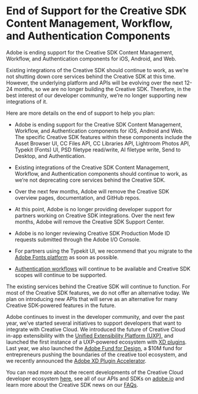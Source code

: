 # End of Support for the Creative SDK Content Management, Workflow, and Authentication Components

Adobe is ending support for the Creative SDK Content Management, Workflow, and Authentication components for iOS, Android, and Web.

Existing integrations of the Creative SDK should continue to work, as we’re not shutting down core services behind the Creative SDK at this time. However, the underlying platform and APIs will be evolving over the next 12-24 months, so we are no longer building the Creative SDK. Therefore, in the best interest of our developer community, we’re no longer supporting new integrations of it.

Here are more details on the end of support to help you plan:

- Adobe is ending support for the Creative SDK Content Management, Workflow, and Authentication components for iOS, Android and Web. The specific Creative SDK features within these components include the Asset Browser UI, CC Files API, CC Libraries API, Lightroom Photos API, Typekit (Fonts) UI, PSD filetype read/write, AI filetype write, Send to Desktop, and Authentication.

- Existing integrations of the Creative SDK Content Management, Workflow, and Authentication components should continue to work, as we’re not deprecating core services behind the Creative SDK.

- Over the next few months, Adobe will remove the Creative SDK overview pages, documentation, and GitHub repos.

- At this point, Adobe is no longer providing developer support for partners working on Creative SDK integrations. Over the next few months, Adobe will remove the Creative SDK Support Center.

- Adobe is no longer reviewing Creative SDK Production Mode ID requests submitted through the Adobe I/O Console.

- For partners using the Typekit UI, we recommend that you migrate to the [Adobe Fonts platform](https://www.adobe.io/apis/creativecloud/adobe-fonts.html) as soon as possible.

- [Authentication workflows](https://www.adobe.io/authentication.html) will continue to be available and Creative SDK scopes will continue to be supported.

The existing services behind the Creative SDK will continue to function. For most of the Creative SDK features, we do not offer an alternative today. We plan on introducing new APIs that will serve as an alternative for many Creative SDK-powered features in the future.

Adobe continues to invest in the developer community, and over the past year, we’ve started several initiatives to support developers that want to integrate with Creative Cloud. We introduced the future of Creative Cloud in-app extensibility with the [Unified Extensibility Platform (UXP)](https://medium.com/adobetech/xd-and-creative-cloud-extensibility-faq-e615dd6ecbfe), and launched the first instance of a UXP-powered ecosystem with [XD plugins](https://theblog.adobe.com/adobe-launches-xd-ecosystem-at-max/). Last year, we also launched the [Adobe Fund for Design](https://www.adobe.com/products/xd/adobe-fund.html), a $10M fund for entrepreneurs pushing the boundaries of the creative tool ecosystem, and we recently announced the [Adobe XD Plugin Accelerator](https://theblog.adobe.com/incubating-design-tooling-adobe-fund-for-design-plugin-accelerator).

You can read more about the recent developments of the Creative Cloud developer ecosystem [here](https://medium.com/adobetech/creative-cloud-updates-this-year-d2fc1628b71), see all of our APIs and SDKs on [adobe.io](https://www.adobe.io/apis.html) and learn more about the Creative SDK news on our [FAQs](https://creativesdk.zendesk.com/hc/en-us/articles/360027024191).
